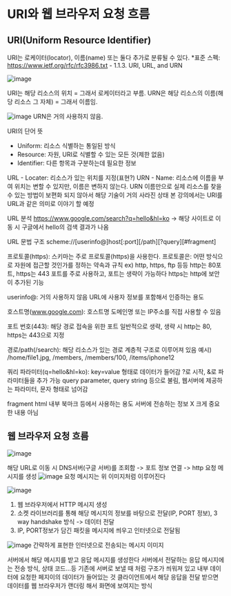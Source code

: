 # URI와 웹 브라우저 요청 흐름
## URI(Uniform Resource Identifier)
URI는 로케이터(locator), 이름(name) 또는 둘다 추가로 분류될 수 있다.
*표준 스펙: https://www.ietf.org/rfc/rfc3986.txt - 1.1.3. URI, URL, and URN

![image](https://github.com/SAMEZ-0129/HTTP_Web_Basic_Study/assets/81644075/a296b7e3-2bd1-496b-b4fc-4e5c5570c635)

URI는 해당 리소스의 위치 = 그래서 로케이터라고 부름.
URN은 해당 리소스의 이름(해당 리소스 그 자체) = 그래서 이름임.

![image](https://github.com/SAMEZ-0129/HTTP_Web_Basic_Study/assets/81644075/a5c31782-87c0-424a-8448-5a1a7667f5fb)
URN은 거의 사용하지 않음.

URI의 단어 뜻
- Uniform: 리소스 식별하는 통일된 방식
- Resource: 자원, URI로 식별할 수 있는 모든 것(제한 없음)
- Identifier: 다른 항목과 구분하는데 필요한 정보

URL - Locater: 리소스가 있는 위치를 지정(표현?)
URN - Name: 리소스에 이름을 부여
위치는 변할 수 있지만, 이름은 변하지 않는다. 
URN 이름만으로 실제 리소스를 찾을 수 있는 방법이 보편화 되지 않아서 해당 기술이 거의 사라진 상태
본 강의에서는 URI를 URL과 같은 의미로 이야기 할 예정

URL 분석
https://www.google.com/search?q=hello&hl=ko
-> 해당 사이트로 이동 시 구글에서 hello의 검색 결과가 나옴

URL 문법 구조
scheme://[userinfo@]host[:port][/path][?query][#fragment]

프로토콜(https):
  스키마는 주로 프로토콜(https)을 사용한다.
  프로토콜은: 어떤 방식으로 자원에 접근할 것인가를 정하는 약속과 규칙
    ex) http, https, ftp 등등
  http는 80포트, https는 443 포트를 주로 사용하고, 포트는 생략이 가능하다
  https는 http에 보안이 추가된 기능

userinfo@:
   거의 사용하지 않음
   URL에 사용자 정보를 포함해서 인증하는 용도

호스트명(www.google.com):
  호스트명
  도메인명 또는 IP주소를 직접 사용할 수 있음

포트 번호(443):
  해당 경로 접속을 위한 포트
  일반적으로 생략, 생략 시 http는 80, https는 443으로 지정

경로/path(/search):
  해당 리소스가 있는 경로
  계층적 구조로 이루어져 있음
  예시) /home/file1.jpg, /members, /members/100, /items/iphone12

쿼리 파라미터(q=hello&hl=ko):
  key=value 형태로 데이터가 들어감
  ?로 시작, &로 파라미터들을 추가 가능
  query parameter, query string 등으로 불림, 웹서버에 제공하는 파라미터, 문자 형태로 넘어감

fragment
  html 내부 북마크 등에서 사용하는 용도
 서버에 전송하는 정보 X
 크게 중요한 내용 아님

## 웹 브라우저 요청 흐름
![image](https://github.com/SAMEZ-0129/HTTP_Web_Basic_Study/assets/81644075/f6b9cb20-f6c7-4f47-95ff-f2fd9d41b110)

해당 URL로 이동 시 DNS서버(구글 서버)를 조회함 -> 포트 정보 연결 -> http 요청 메시지를 생성
![image](https://github.com/SAMEZ-0129/HTTP_Web_Basic_Study/assets/81644075/e3edf254-51ab-40cb-ae4e-1548986b1ed6)
요청 메시지는 위 이미지처럼 이루어진다

![image](https://github.com/SAMEZ-0129/HTTP_Web_Basic_Study/assets/81644075/8419bfc9-a88e-4d6d-b7e4-e90400159f98)
1. 웹 브라우저에서 HTTP 메시지 생성
2. 소켓 라이브러리를 통해 해당 메시지의 정보를 바탕으로 전달(IP, PORT 정보), 3 way handshake 방식 -> 데이터 전달
3. IP, PORT정보가 담긴 패킷을 메시지에 씌우고 인터넷으로 전달됨

![image](https://github.com/SAMEZ-0129/HTTP_Web_Basic_Study/assets/81644075/b84ee186-26db-438a-b1cb-4398b2229669)
간략하게 표현한 인터넷으로 전송되는 메시지 이미지

서버에서 해당 메시지를 받고 응답 메시지를 생성한다
서버에서 전달하는 응답 메시지에는 전송 방식, 상태 코드...등 기존에 서버로 보낼 때 처럼 구조가 씌워져 있고 내부 데이터에 요청한 페지이의 데이터가 들어있는 것
클라이언트에서 해당 응답을 전달 받으면 데이터를 웹 브라우저가 랜더링 해서 화면에 보여지는 방식


  


